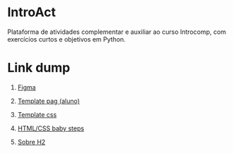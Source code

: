 # IntroAct
Plataforma de atividades complementar e auxiliar ao curso Introcomp, com exercícios curtos e objetivos em Python.

# Link dump
1. [Figma](https://www.figma.com/design/9x6Vid5HhN2tHv1BTIix64/IntroAct?node-id=0-1&p=f)

2. [Template pag (aluno)](https://templatemo.com/tm-586-scholar)

3. [Template css](https://uiverse.io/)

4. [HTML/CSS baby steps](https://www.alura.com.br/artigos/primeiros-passos-spring?utm_term=&utm_campaign=topo-aon-search-gg-dsa-artigos_conteudos&utm_source=google&utm_medium=cpc&campaign_id=11384329873_164240702375_703853654617&utm_id=11384329873_164240702375_703853654617&hsa_acc=7964138385&hsa_cam=topo-aon-search-gg-dsa-artigos_conteudos&hsa_grp=164240702375&hsa_ad=703853654617&hsa_src=g&hsa_tgt=dsa-2276348409543&hsa_kw=&hsa_mt=&hsa_net=google&hsa_ver=3&gad_source=1&gad_campaignid=11384329873&gclid=CjwKCAjw7MLDBhAuEiwAIeXGIfDA56eA0FlvEXVWsa65CveFIBEzOVZEdqaV3EYdrTOrcwBSdnM0ahoClsgQAvD_BwE)

5. [Sobre H2](https://wpsilva.medium.com/utilizando-banco-de-dados-h2-com-spring-de-forma-r%C3%A1pida-e-simples-6d896e15a4af)


